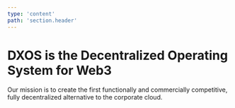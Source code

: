 ```yaml
---
type: 'content'
path: 'section.header'
---
```


# DXOS is the Decentralized Operating System for Web3

Our mission is to create the first functionally and commercially competitive,</br>
fully decentralized alternative to the corporate cloud.
